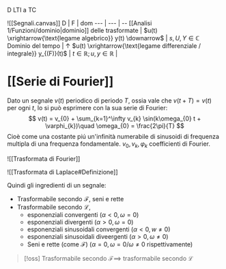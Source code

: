 D LTI a TC

![[Segnali.canvas]]
D | F | dom
--- | --- | -- 
 [[Analisi 1/Funzioni/dominio\|dominio]] delle trasformate | $u(t) \xrightarrow{\text{legame algebrico}} y(t) \downarrow$ | $s,U,Y \in \mathbb{C}$
Dominio del tempo | $\uparrow$ $u(t) \xrightarrow{\text{legame differenziale / integrale}} y_{(F)}(t)$ | $t \in \mathbb{R}; u,y \in \mathbb{R}$ |



# [[Serie di Fourier]]
Dato un segnale $v(t)$ periodico di periodo $T$, ossia vale che $v(t+T) = v(t)$ per ogni $t$, lo si può esprimere con la sua serie di Fourier:
$$
v(t) = v_{0} + \sum_{k=1}^\infty v_{k} \sin(k\omega_{0} t + \varphi_{k})\quad \omega_{0} = \frac{2\pi}{T}
$$
Cioè come una costante piú un'infinità  numerabile di sinusoidi di frequenza multipla di una frequenza fondamentale.
$v_{0},v_{k},\varphi_{k}$ coefficienti di Fourier.


![[Trasformata di Fourier]]


![[Trasformata di Laplace#Definizione]]

Quindi gli ingredienti di un segnale:
- Trasformabile secondo $\mathcal{F}$, seni e rette
- Trasformabile secondo $\mathcal{L}$, 
  - esponenziali convergenti  ($\alpha < 0, \omega = 0$)
  - esponenziali divergenti ($\alpha > 0, \omega = 0$)
  - esponenziali sinusoidali convergenti ($\alpha < 0, w \neq 0$)
  - esponenziali sinusoidali diveergenti ($\alpha > 0, \omega  \neq 0$)
  - Seni e rette (come $\mathcal{F}$) ($\alpha = 0, \omega =0 / \omega \neq 0$ rispettivamente)
    

>[!oss]
>Trasformabile secondo $\mathcal{F} \implies$ trasformabile secondo $\mathcal{L}$